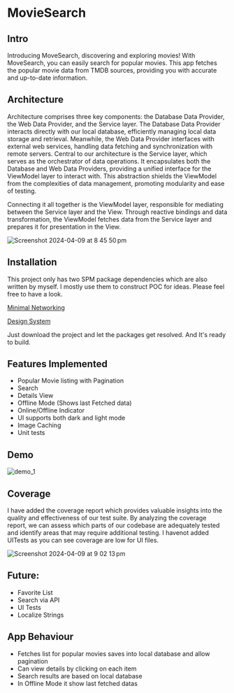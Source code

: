 # MovieSearch
## Intro
Introducing MoveSearch, discovering and exploring movies! With MoveSearch, you can easily search for popular movies. This app fetches the popular movie data from TMDB sources, providing you with accurate and up-to-date information. 


## Architecture
Architecture comprises three key components: the Database Data Provider, the Web Data Provider, and the Service layer. The Database Data Provider interacts directly with our local database, efficiently managing local data storage and retrieval. Meanwhile, the Web Data Provider interfaces with external web services, handling data fetching and synchronization with remote servers.
Central to our architecture is the Service layer, which serves as the orchestrator of data operations. It encapsulates both the Database and Web Data Providers, providing a unified interface for the ViewModel layer to interact with. This abstraction shields the ViewModel from the complexities of data management, promoting modularity and ease of testing.

Connecting it all together is the ViewModel layer, responsible for mediating between the Service layer and the View. Through reactive bindings and data transformation, the ViewModel fetches data from the Service layer and prepares it for presentation in the View.

![Screenshot 2024-04-09 at 8 45 50 pm](https://github.com/GRGBISHOW/MovieSearch/assets/20558114/015463d7-b33f-4aab-a942-df1eeeeb7a9d)


## Installation
This project only has two SPM package dependencies which are also written by myself. I mostly use them to construct POC for ideas. Please feel free to have a look. 

[Minimal Networking](https://github.com/GRGBISHOW/MinimalNetworking)

[Design System](https://github.com/GRGBISHOW/DesignSystem)


Just download the project and let the packages get resolved. And It's ready to build.

## Features Implemented
* Popular Movie listing with Pagination
* Search
* Details View
* Offline Mode (Shows last Fetched data)
* Online/Offline Indicator
* UI supports both dark and light mode
* Image Caching
* Unit tests


## Demo

![demo_1](https://github.com/GRGBISHOW/MovieSearch/assets/20558114/d646603d-47de-4431-92ff-39a30eda07c6)

## Coverage
I have added the coverage report which provides valuable insights into the quality and effectiveness of our test suite. By analyzing the coverage report, we can assess which parts of our codebase are adequately tested and identify areas that may require additional testing. I havenot added UITests as you can see coverage are low for UI files.

![Screenshot 2024-04-09 at 9 02 13 pm](https://github.com/GRGBISHOW/MovieSearch/assets/20558114/8619eb78-b550-46db-8886-257ef8a55b7f)


## Future:
* Favorite List
* Search via API
* UI Tests
* Localize Strings


## App Behaviour
* Fetches list for popular movies saves into local database and allow pagination
* Can view details by clicking on each item
* Search results are based on local database
* In Offline Mode it show last fetched datas





